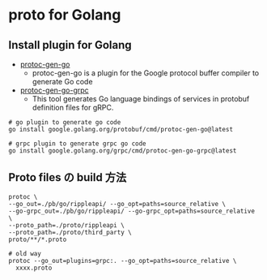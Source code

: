 # proto for Golang

## Install plugin for Golang

- [protoc-gen-go](https://pkg.go.dev/github.com/golang/protobuf/protoc-gen-go)
  - protoc-gen-go is a plugin for the Google protocol buffer compiler to generate Go code
- [protoc-gen-go-grpc](https://pkg.go.dev/google.golang.org/grpc/cmd/protoc-gen-go-grpc)
  - This tool generates Go language bindings of services in protobuf definition files for gRPC.

```
# go plugin to generate go code
go install google.golang.org/protobuf/cmd/protoc-gen-go@latest

# grpc plugin to generate grpc go code
go install google.golang.org/grpc/cmd/protoc-gen-go-grpc@latest
```

## Proto files の build 方法

```
protoc \
--go_out=./pb/go/rippleapi/ --go_opt=paths=source_relative \
--go-grpc_out=./pb/go/rippleapi/ --go-grpc_opt=paths=source_relative  \
--proto_path=./proto/rippleapi \
--proto_path=./proto/third_party \
proto/**/*.proto

# old way
protoc --go_out=plugins=grpc:. --go_opt=paths=source_relative \
  xxxx.proto
```
